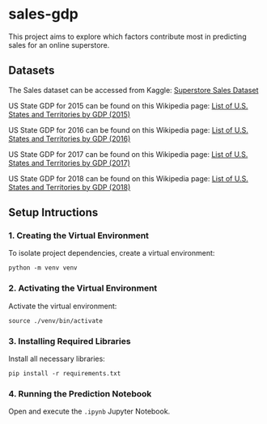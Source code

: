 # sales-gdp
This project aims to explore which factors contribute most in predicting sales for an online superstore. 

## Datasets
The Sales dataset can be accessed from Kaggle: [Superstore Sales Dataset](https://www.kaggle.com/datasets/rohitsahoo/sales-forecasting)

US State GDP for 2015 can be found on this Wikipedia page: [List of U.S. States and Territories by GDP (2015)](https://en.wikipedia.org/w/index.php?title=List_of_U.S._states_and_territories_by_GDP&oldid=724337497)

US State GDP for 2016 can be found on this Wikipedia page: [List of U.S. States and Territories by GDP (2016)](https://en.wikipedia.org/w/index.php?title=List_of_U.S._states_and_territories_by_GDP&oldid=818507395)

US State GDP for 2017 can be found on this Wikipedia page: [List of U.S. States and Territories by GDP (2017)](https://en.wikipedia.org/w/index.php?title=List_of_U.S._states_and_territories_by_GDP&oldid=891183538)

US State GDP for 2018 can be found on this Wikipedia page: [List of U.S. States and Territories by GDP (2018)](https://en.wikipedia.org/w/index.php?title=List_of_U.S._states_and_territories_by_GDP&oldid=928295770)

## Setup Intructions

### 1. Creating the Virtual Environment

To isolate project dependencies, create a virtual environment:

```
python -m venv venv
```

### 2. Activating the Virtual Environment

Activate the virtual environment:

```
source ./venv/bin/activate
```

### 3. Installing Required Libraries

Install all necessary libraries:

```
pip install -r requirements.txt
```

### 4. Running the Prediction Notebook

Open and execute the `.ipynb` Jupyter Notebook.
